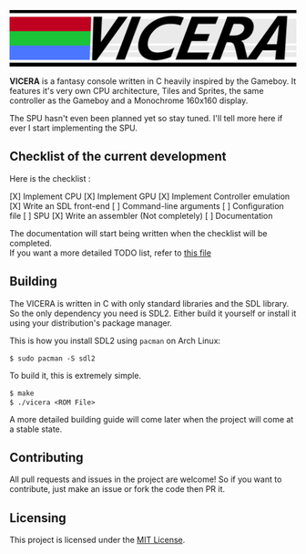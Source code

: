 ![Vicera Logo](https://github.com/h34ting4ppliance/vicera/raw/master/vicera.png)

**VICERA** is a fantasy console written in C heavily inspired by the Gameboy. 
It features it's very own CPU architecture, Tiles and Sprites, the same 
controller as the Gameboy and a Monochrome 160x160 display.

The SPU hasn't even been planned yet so stay tuned. I'll tell more here if ever
I start implementing the SPU.

## Checklist of the current development

Here is the checklist :

 [X] Implement CPU
 [X] Implement GPU
 [X] Implement Controller emulation
 [X] Write an SDL front-end
 [ ] Command-line arguments
 [ ] Configuration file
 [ ] SPU
 [X] Write an assembler (Not completely)
 [ ] Documentation
 
The documentation will start being written when the checklist will be completed.  
If you want a more detailed TODO list, refer to [this file](blob/master/todoo.txt)

## Building

The VICERA is written in C with only standard libraries and the SDL library.
So the only dependency you need is SDL2. Either build it yourself or install
it using your distribution's package manager.

This is how you install SDL2 using `pacman` on Arch Linux: 

    $ sudo pacman -S sdl2

To build it, this is extremely simple.

    $ make
    $ ./vicera <ROM File>
    
A more detailed building guide will come later when the project will come at a
stable state.

## Contributing

All pull requests and issues in the project are welcome! So if you want to
contribute, just make an issue or fork the code then PR it.

## Licensing

This project is licensed under the [MIT License](blob/master/LICENSE).
